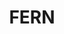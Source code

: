 ---
title: "FERN"
price: "TBA"
desc: "Opis nije dostupan"
img_path: "/assets/img/A.MIG-8450.jpg"
brand: AMMO
available: true
cat: "dioramas"
subcat: "LASER CUT PLANTS"
subsubcat: "SS"
---